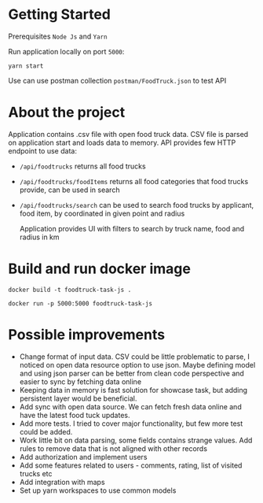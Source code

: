 # Getting Started

Prerequisites `Node Js` and `Yarn`

Run application locally on port `5000`:

```
yarn start
```

Use can use postman collection `postman/FoodTruck.json` to test API

# About the project

Application contains .csv file with open food truck data.
CSV file is parsed on application start and loads data to memory.
API provides few HTTP endpoint to use data:

- `/api/foodtrucks` returns all food trucks
- `/api/foodtrucks/foodItems` returns all food categories that food trucks provide, can be used in search
- `/api/foodtrucks/search` can be used to search food trucks by applicant, food item, by coordinated in given point and
  radius

  Application provides UI with filters to search by truck name, food and radius in km

# Build and run docker image
```
docker build -t foodtruck-task-js .
```

```
docker run -p 5000:5000 foodtruck-task-js
```
# Possible improvements 
- Change format of input data. CSV could be little problematic to parse, I noticed on open data resource option to use json. Maybe defining model and using json parser can be better from clean code perspective and easier to sync by fetching data online
- Keeping data in memory is fast solution for showcase task, but adding persistent layer would be beneficial. 
- Add sync with open data source. We can fetch fresh data online and have the latest food tuck updates. 
- Add more tests. I tried to cover major functionality, but few more test could be added.   
- Work little bit on data parsing, some fields contains strange values. Add rules to remove data that is not aligned with other records
- Add authorization and implement users
- Add some features related to users - comments, rating, list of visited trucks etc
- Add integration with maps
- Set up yarn workspaces to use common models